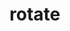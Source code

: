 # rotate

<!-- TODO-START
TODO: Fill short description here.

## Type signature

TODO: Fill type signature down below.

```
any ⇒ any
```

## Examples

TODO: List at least one example down below.

```javascript
rotate(); // ⇒ TODO
```

## Questions

TODO: List questions that may this function answers.
TODO-END -->
